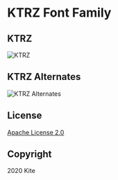 # KTRZ Font Family

## KTRZ

![KTRZ](https://user-images.githubusercontent.com/5457539/71777137-36185c00-2fdf-11ea-95d2-4348cf3f36ff.png)

## KTRZ Alternates

![KTRZ Alternates](https://user-images.githubusercontent.com/5457539/71777149-5f38ec80-2fdf-11ea-99dd-0febf9e1fea5.png)

## License

[Apache License 2.0](https://github.com/ixkaito/KTRZ/blob/master/LICENSE)

## Copyright

2020 Kite
